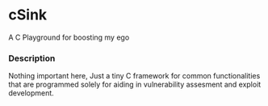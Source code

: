 # cSink
A C Playground for boosting my ego

### Description
Nothing important here, Just a tiny C framework for common functionalities that are programmed solely for aiding in vulnerability assesment and exploit development.
